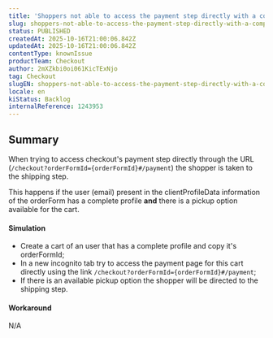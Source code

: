 ```yaml
---
title: 'Shoppers not able to access the payment step directly with a complete profile and available pickup option'
slug: shoppers-not-able-to-access-the-payment-step-directly-with-a-complete-profile-and-available-pickup-option
status: PUBLISHED
createdAt: 2025-10-16T21:00:06.842Z
updatedAt: 2025-10-16T21:00:06.842Z
contentType: knownIssue
productTeam: Checkout
author: 2mXZkbi0oi061KicTExNjo
tag: Checkout
slugEN: shoppers-not-able-to-access-the-payment-step-directly-with-a-complete-profile-and-available-pickup-option
locale: en
kiStatus: Backlog
internalReference: 1243953
---
```


## Summary


When trying to access checkout's payment step directly through the URL (`/checkout?orderFormId={orderFormId}#/payment`) the shopper is taken to the shipping step.

This happens if the user (email) present in the clientProfileData information of the orderForm has a complete profile **and** there is a pickup option available for the cart.


#### Simulation



- Create a cart of an user that has a complete profile and copy it's orderFormId;
- In a new incognito tab try to access the payment page for this cart directly using the link `/checkout?orderFormId={orderFormId}#/payment`;
- If there is an available pickup option the shopper will be directed to the shipping step.


#### Workaround


N/A



